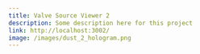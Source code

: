 ```yaml
---
title: Valve Source Viewer 2
description: Some description here for this project
link: http://localhost:3002/
image: /images/dust_2_hologram.png
---
```

